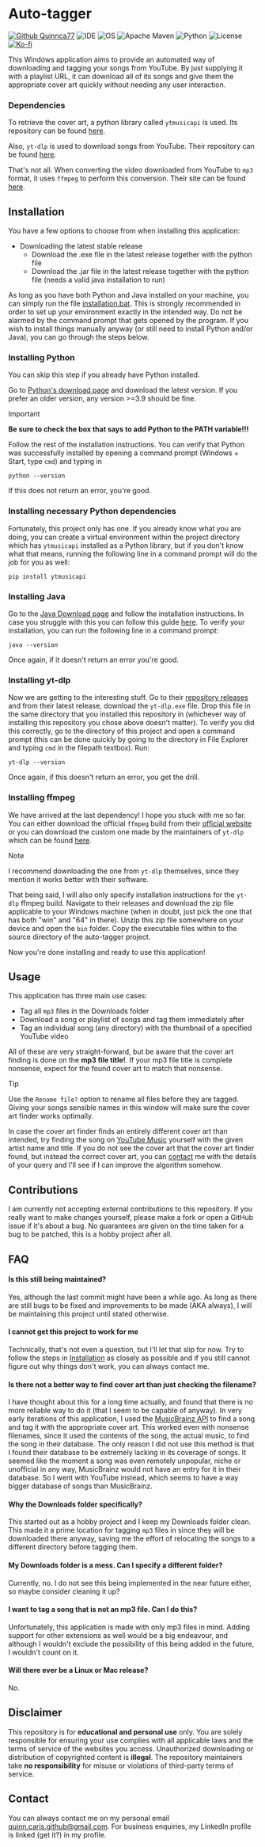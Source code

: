 # Auto-tagger 
[![Github Quinnca77](https://img.shields.io/badge/Github-Quinnca77-black?logo=github)](https://github.com/Quinnca77)
![IDE](https://img.shields.io/badge/IDE-IntelliJ-blue?logo=intellijidea)
![OS](https://img.shields.io/badge/OS-Windows-blue)
![Apache Maven](https://img.shields.io/badge/Apache_Maven-red?logo=apachemaven)
![Python](https://img.shields.io/badge/Python-v3.9-blue?logo=python)
![License](https://img.shields.io/badge/License-GPL--3.0-yellow)
[![Ko-fi](https://img.shields.io/badge/Ko--Fi-Buy_me_a_coffee-ff5f5f?logo=ko-fi&style=for-the-badgeKofi)](https://ko-fi.com/quinnca77)

This Windows application aims to provide an automated way of downloading and tagging your songs from YouTube. By just supplying it with a playlist URL, it can download all of its songs
and give them the appropriate cover art quickly without needing any user interaction.

### Dependencies
To retrieve the cover art, a python library called `ytmusicapi` is used. Its repository can be found [here](https://github.com/sigma67/ytmusicapi). 

Also, `yt-dlp` is used to download songs from YouTube. Their repository can be found [here](https://github.com/yt-dlp/yt-dlp). 

That's not all. When converting the video downloaded from YouTube to `mp3` format, it uses `ffmpeg` to perform this conversion. Their site can be found [here](https://www.ffmpeg.org/).

## Installation
You have a few options to choose from when installing this application:
- Downloading the latest stable release
  - Download the .exe file in the latest release together with the python file
  - Download the .jar file in the latest release together with the python file (needs a valid java installation to run)

As long as you have both Python and Java installed on your machine, you can simply run the file [installation.bat](installation.bat). This is strongly recommended in order to set up your environment
exactly in the intended way. Do not be alarmed by the command prompt that gets opened by the program. If you wish to install things manually anyway (or still need to install Python and/or Java), 
you can go through the steps below.
### Installing Python
You can skip this step if you already have Python installed.

Go to [Python's download page](https://www.python.org/downloads/) and download the latest version. If you prefer an older version, any version >=3.9 should be fine.
> [!IMPORTANT]
> **Be sure to check the box that says to add Python to the PATH variable!!!**

Follow the rest of the installation instructions. You can verify that Python was successfully installed by opening a command prompt (Windows + Start, type `cmd`) and typing in
```
python --version
```
If this does not return an error, you're good.

### Installing necessary Python dependencies
Fortunately, this project only has one. If you already know what you are doing, you can create a virtual environment within the project directory which has `ytmusicapi` installed
as a Python library, but if you don't know what that means, running the following line in a command prompt will do the job for you as well:
```
pip install ytmusicapi
```


### Installing Java
Go to the [Java Download page](https://www.java.com/en/download/) and follow the installation instructions. In case you struggle with this you can follow this guide 
[here](https://phoenixnap.com/kb/install-java-windows). To verify your installation, you can run the following line in a command prompt:
```
java --version
```
Once again, if it doesn't return an error you're good.

### Installing yt-dlp
Now we are getting to the interesting stuff. Go to their [repository releases](https://github.com/yt-dlp/yt-dlp/releases) and from their latest release, download the `yt-dlp.exe` file. 
Drop this file in the same directory that you installed this repository in (whichever way of installing this repository you chose above doesn't matter). To verify you did this correctly,
go to the directory of this project and open a command prompt (this can be done quickly by going to the directory in File Explorer and typing `cmd` in the filepath textbox). Run:
```
yt-dlp --version
```
Once again, if this doesn't return an error, you get the drill.

### Installing ffmpeg
We have arrived at the last dependency! I hope you stuck with me so far. You can either download the official `ffmpeg` build from their [official website](https://www.ffmpeg.org/) or you can
download the custom one made by the maintainers of `yt-dlp` which can be found [here](https://github.com/yt-dlp/FFmpeg-Builds/releases).
> [!NOTE]
> I recommend downloading the one from `yt-dlp` themselves, since they mention it works better with their software.

That being said, I will also only specify installation instructions for the `yt-dlp` ffmpeg build. Navigate to their releases and download the zip file applicable to your Windows machine 
(when in doubt, just pick the one that has both "win" and "64" in there). Unzip this zip file somewhere on your device and open the `bin` folder. Copy the executable files within to the 
source directory of the auto-tagger project.

Now you're done installing and ready to use this application!

## Usage
This application has three main use cases:
- Tag all `mp3` files in the Downloads folder
- Download a song or playlist of songs and tag them immediately after
- Tag an individual song (any directory) with the thumbnail of a specified YouTube video

All of these are very straight-forward, but be aware that the cover art finding is done on the **mp3 file title!**. If your mp3 file title is complete nonsense, expect for the found cover art
to match that nonsense. 

> [!TIP]
> Use the `Rename file?` option to rename all files before they are tagged. Giving your songs sensible names in this window will make sure the cover art finder works optimally.

In case the cover art finder finds an entirely different cover art than intended, try finding the song on [YouTube Music](https://music.youtube.com/) yourself with the given artist name and
title. If you do not see the cover art that the cover art finder found, but instead the correct cover art, you can [contact](#contact) me with the details of your query and I'll see if I can
improve the algorithm somehow.

## Contributions
I am currently not accepting external contributions to this repository. If you really want to make changes yourself, please make a fork or open a GitHub issue if it's about a bug. 
No guarantees are given on the time taken for a bug to be patched, this is a hobby project after all.

## FAQ
#### Is this still being maintained?
Yes, although the last commit might have been a while ago. As long as there are still bugs to be fixed and improvements to be made (AKA always), I will be maintaining this project until stated otherwise.
#### I cannot get this project to work for me
Technically, that's not even a question, but I'll let that slip for now. Try to follow the steps in [Installation](#installation) as closely as possible and if you still cannot figure out why things 
don't work, you can always contact me.
#### Is there not a better way to find cover art than just checking the filename?
I have thought about this for a long time actually, and found that there is no more reliable way to do it (that I seem to be capable of anyway). In very early iterations of this application,
I used the [MusicBrainz API](https://musicbrainz.org/doc/MusicBrainz_API) to find a song and tag it with the appropriate cover art. This worked even with nonsense filenames, since it used the
contents of the song, the actual music, to find the song in their database. The only reason I did not use this method is that I found their database to be extremely lacking in its
coverage of songs. It seemed like the moment a song was even remotely unpopular, niche or unofficial in any way, MusicBrainz would not have an entry for it in their database. 
So I went with YouTube instead, which seems to have a way bigger database of songs than MusicBrainz.
#### Why the Downloads folder specifically?
This started out as a hobby project and I keep my Downloads folder clean. This made it a prime location for tagging `mp3` files in since they will be downloaded there anyway, saving me the effort
of relocating the songs to a different directory before tagging them.
#### My Downloads folder is a mess. Can I specify a different folder?
Currently, no. I do not see this being implemented in the near future either, so maybe consider cleaning it up?
#### I want to tag a song that is not an mp3 file. Can I do this?
Unfortunately, this application is made with only mp3 files in mind. Adding support for other extensions as well would be a big endeavour, and although I wouldn't exclude the possibility of this
being added in the future, I wouldn't count on it.
#### Will there ever be a Linux or Mac release?
No.

## Disclaimer 
This repository is for **educational and personal use** only. You are solely responsible for ensuring your use complies with all applicable laws and the terms of service of the websites you access. 
Unauthorized downloading or distribution of copyrighted content is **illegal**. The repository maintainers take **no responsibility** for misuse or violations of third-party terms of service.

## Contact
You can always contact me on my personal email <quinn.caris.github@gmail.com>. For business enquiries, my LinkedIn profile is linked (get it?) in my profile.
